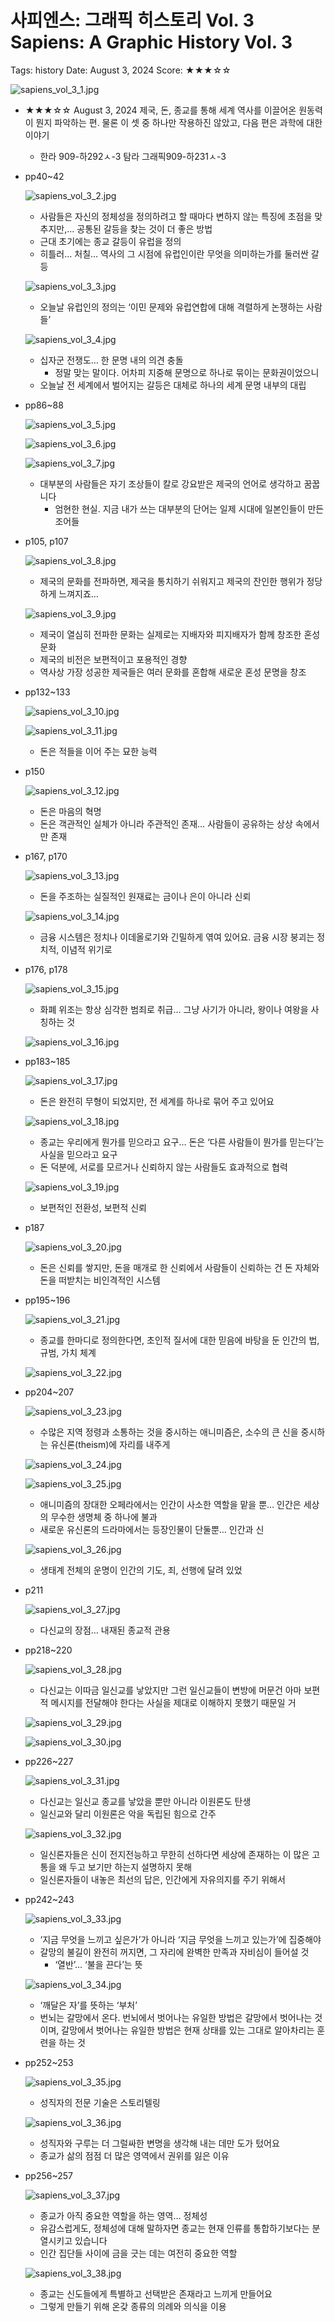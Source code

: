 # 사피엔스: 그래픽 히스토리 Vol. 3 Sapiens: A Graphic History Vol. 3

Tags: history
Date: August 3, 2024
Score: ★★★☆☆

![sapiens_vol_3_1.jpg](sapiens_vol_3/sapiens_vol_3_1.jpg)

- ★★★☆☆ August 3, 2024 제국, 돈, 종교를 통해 세계 역사를 이끌어온 원동력이 뭔지 파악하는 편. 물론 이 셋 중 하나만 작용하진 않았고, 다음 편은 과학에 대한 이야기
    - 한라 909-하292ㅅ-3 탐라 그래픽909-하231ㅅ-3
- pp40~42

    ![sapiens_vol_3_2.jpg](sapiens_vol_3/sapiens_vol_3_2.jpg)

    - 사람들은 자신의 정체성을 정의하려고 할 때마다 변하지 않는 특징에 초점을 맞추지만,… 공통된 갈등을 찾는 것이 더 좋은 방법
    - 근대 초기에는 종교 갈등이 유럽을 정의
    - 히틀러… 처칠… 역사의 그 시점에 유럽인이란 무엇을 의미하는가를 둘러싼 갈등

    ![sapiens_vol_3_3.jpg](sapiens_vol_3/sapiens_vol_3_3.jpg)

    - 오늘날 유럽인의 정의는 ‘이민 문제와 유럽연합에 대해 격렬하게 논쟁하는 사람들’

    ![sapiens_vol_3_4.jpg](sapiens_vol_3/sapiens_vol_3_4.jpg)

    - 십자군 전쟁도… 한 문명 내의 의견 충돌
        - 정말 맞는 말이다. 어차피 지중해 문명으로 하나로 묶이는 문화권이었으니
    - 오늘날 전 세계에서 벌어지는 갈등은 대체로 하나의 세계 문명 내부의 대립
- pp86~88

    ![sapiens_vol_3_5.jpg](sapiens_vol_3/sapiens_vol_3_5.jpg)

    ![sapiens_vol_3_6.jpg](sapiens_vol_3/sapiens_vol_3_6.jpg)

    ![sapiens_vol_3_7.jpg](sapiens_vol_3/sapiens_vol_3_7.jpg)

    - 대부분의 사람들은 자기 조상들이 칼로 강요받은 제국의 언어로 생각하고 꿈꿉니다
        - 엄현한 현실. 지금 내가 쓰는 대부분의 단어는 일제 시대에 일본인들이 만든 조어들
- p105, p107

    ![sapiens_vol_3_8.jpg](sapiens_vol_3/sapiens_vol_3_8.jpg)

    - 제국의 문화를 전파하면, 제국을 통치하기 쉬워지고 제국의 잔인한 행위가 정당하게 느껴지죠…

    ![sapiens_vol_3_9.jpg](sapiens_vol_3/sapiens_vol_3_9.jpg)

    - 제국이 열심히 전파한 문화는 실제로는 지배자와 피지배자가 함께 창조한 혼성 문화
    - 제국의 비전은 보편적이고 포용적인 경향
    - 역사상 가장 성공한 제국들은 여러 문화를 혼합해 새로운 혼성 문명을 창조
- pp132~133

    ![sapiens_vol_3_10.jpg](sapiens_vol_3/sapiens_vol_3_10.jpg)

    ![sapiens_vol_3_11.jpg](sapiens_vol_3/sapiens_vol_3_11.jpg)

    - 돈은 적들을 이어 주는 묘한 능력
- p150

    ![sapiens_vol_3_12.jpg](sapiens_vol_3/sapiens_vol_3_12.jpg)

    - 돈은 마음의 혁명
    - 돈은 객관적인 실체가 아니라 주관적인 존재… 사람들이 공유하는 상상 속에서만 존재
- p167, p170

    ![sapiens_vol_3_13.jpg](sapiens_vol_3/sapiens_vol_3_13.jpg)

    - 돈을 주조하는 실질적인 원재료는 금이나 은이 아니라 신뢰

    ![sapiens_vol_3_14.jpg](sapiens_vol_3/sapiens_vol_3_14.jpg)

    - 금융 시스템은 정치나 이데올로기와 긴밀하게 엮여 있어요. 금융 시장 붕괴는 정치적, 이념적 위기로
- p176, p178

    ![sapiens_vol_3_15.jpg](sapiens_vol_3/sapiens_vol_3_15.jpg)

    - 화폐 위조는 항상 심각한 범죄로 취급… 그냥 사기가 아니라, 왕이나 여왕을 사칭하는 것

    ![sapiens_vol_3_16.jpg](sapiens_vol_3/sapiens_vol_3_16.jpg)

- pp183~185

    ![sapiens_vol_3_17.jpg](sapiens_vol_3/sapiens_vol_3_17.jpg)

    - 돈은 완전히 무형이 되었지만, 전 세계를 하나로 묶어 주고 있어요

    ![sapiens_vol_3_18.jpg](sapiens_vol_3/sapiens_vol_3_18.jpg)

    - 종교는 우리에게 뭔가를 믿으라고 요구… 돈은 ‘다른 사람들이 뭔가를 믿는다’는 사실을 믿으라고 요구
    - 돈 덕분에, 서로를 모르거나 신뢰하지 않는 사람들도 효과적으로 협력

    ![sapiens_vol_3_19.jpg](sapiens_vol_3/sapiens_vol_3_19.jpg)

    - 보편적인 전환성, 보편적 신뢰
- p187

    ![sapiens_vol_3_20.jpg](sapiens_vol_3/sapiens_vol_3_20.jpg)

    - 돈은 신뢰를 쌓지만, 돈을 매개로 한 신뢰에서 사람들이 신뢰하는 건 돈 자체와 돈을 떠받치는 비인격적인 시스템
- pp195~196

    ![sapiens_vol_3_21.jpg](sapiens_vol_3/sapiens_vol_3_21.jpg)

    - 종교를 한마디로 정의한다면, 초인적 질서에 대한 믿음에 바탕을 둔 인간의 법, 규범, 가치 체계

    ![sapiens_vol_3_22.jpg](sapiens_vol_3/sapiens_vol_3_22.jpg)

- pp204~207

    ![sapiens_vol_3_23.jpg](sapiens_vol_3/sapiens_vol_3_23.jpg)

    - 수많은 지역 정령과 소통하는 것을 중시하는 애니미즘은, 소수의 큰 신을 중시하는 유신론(theism)에 자리를 내주게

    ![sapiens_vol_3_24.jpg](sapiens_vol_3/sapiens_vol_3_24.jpg)

    ![sapiens_vol_3_25.jpg](sapiens_vol_3/sapiens_vol_3_25.jpg)

    - 애니미즘의 장대한 오페라에서는 인간이 사소한 역할을 맡을 뿐… 인간은 세상의 무수한 생명체 중 하나에 불과
    - 새로운 유신론의 드라마에서는 등장인물이 단둘뿐… 인간과 신

    ![sapiens_vol_3_26.jpg](sapiens_vol_3/sapiens_vol_3_26.jpg)

    - 생태계 전체의 운명이 인간의 기도, 죄, 선행에 달려 있었
- p211

    ![sapiens_vol_3_27.jpg](sapiens_vol_3/sapiens_vol_3_27.jpg)

    - 다신교의 장점… 내재된 종교적 관용
- pp218~220

    ![sapiens_vol_3_28.jpg](sapiens_vol_3/sapiens_vol_3_28.jpg)

    - 다신교는 이따금 일신교를 낳았지만 그런 일신교들이 변방에 머문건 아마 보편적 메시지를 전달해야 한다는 사실을 제대로 이해하지 못했기 때문일 거

    ![sapiens_vol_3_29.jpg](sapiens_vol_3/sapiens_vol_3_29.jpg)

    ![sapiens_vol_3_30.jpg](sapiens_vol_3/sapiens_vol_3_30.jpg)

- pp226~227

    ![sapiens_vol_3_31.jpg](sapiens_vol_3/sapiens_vol_3_31.jpg)

    - 다신교는 일신교 종교를 낳았을 뿐만 아니라 이원론도 탄생
    - 일신교와 달리 이원론은 악을 독립된 힘으로 간주

    ![sapiens_vol_3_32.jpg](sapiens_vol_3/sapiens_vol_3_32.jpg)

    - 일신론자들은 신이 전지전능하고 무한히 선하다면 세상에 존재하는 이 많은 고통을 왜 두고 보기만 하는지 설명하지 못해
    - 일신론자들이 내놓은 최선의 답은, 인간에게 자유의지를 주기 위해서
- pp242~243

    ![sapiens_vol_3_33.jpg](sapiens_vol_3/sapiens_vol_3_33.jpg)

    - ‘지금 무엇을 느끼고 싶은가’가 아니라 ‘지금 무엇을 느끼고 있는가’에 집중해야
    - 갈망의 불길이 완전히 꺼지면, 그 자리에 완벽한 만족과 자비심이 들어설 것
        - ‘열반’… ‘불을 끈다’는 뜻

    ![sapiens_vol_3_34.jpg](sapiens_vol_3/sapiens_vol_3_34.jpg)

    - ‘깨달은 자’를 뜻하는 ‘부처’
    - 번뇌는 갈망에서 온다. 번뇌에서 벗어나는 유일한 방법은 갈망에서 벗어나는 것이며, 갈망에서 벗어나는 유일한 방법은 현재 상태를 있는 그대로 알아차리는 훈련을 하는 것
- pp252~253

    ![sapiens_vol_3_35.jpg](sapiens_vol_3/sapiens_vol_3_35.jpg)

    - 성직자의 전문 기술은 스토리텔링

    ![sapiens_vol_3_36.jpg](sapiens_vol_3/sapiens_vol_3_36.jpg)

    - 성직자와 구루는 더 그럴싸한 변명을 생각해 내는 데만 도가 텄어요
    - 종교가 삶의 점점 더 많은 영역에서 권위를 잃은 이유
- pp256~257

    ![sapiens_vol_3_37.jpg](sapiens_vol_3/sapiens_vol_3_37.jpg)

    - 종교가 아직 중요한 역할을 하는 영역… 정체성
    - 유감스럽게도, 정체성에 대해 말하자면 종교는 현재 인류를 통합하기보다는 분열시키고 있습니다
    - 인간 집단들 사이에 금을 긋는 데는 여전히 중요한 역할

    ![sapiens_vol_3_38.jpg](sapiens_vol_3/sapiens_vol_3_38.jpg)

    - 종교는 신도들에게 특별하고 선택받은 존재라고 느끼게 만들어요
    - 그렇게 만들기 위해 온갖 종류의 의례와 의식을 이용
